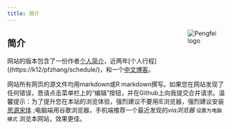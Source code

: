 ```yaml
---
title: 简介
---
```


[<img src="https://zpfsite.files.wordpress.com/2017/11/e6ada3efbc9a2017-02-21-021403efbc9b618x618.jpg?w=544" style="max-width:17%;min-width:40px;float:right;" alt="Pengfei logo" />](http://www.pfzhang.com)

## 简介
网站的版本包含了一份作者[个人简介](https://k12/pfzhang/about/)，近两年[个人行程]((https://k12/pfzhang/schedule/)，和一个[中文博客](https://k12.pfzhang.com/)。

网站所有网页的源文件均用markdown或R markdown撰写。如果您在网站发现了任何错误，恳请点击菜单栏上的“编辑”按钮，并在Github上向我提交合并请求。温馨提示：为了提升您在本站的浏览体验，强烈建议不要用IE浏览器，强烈建议安装[思源宋体](https://github.com/adobe-fonts/source-han-serif/tree/release) ;电脑端用谷歌浏览器，手机端推荐一个最近发现的*via浏览器* `设置为电脑模式` 浏览本网站，效果更佳。
